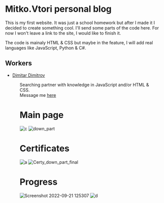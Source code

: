 # Mitko.Vtori personal blog

This is my first website.
It was just a school homework but after I made it I decided to create something cool.
I'll send some parts of the code here.
For now I won't leave a link to the site, I would like to finish it.

The code is mainaly HTML & CSS but maybe in the feature, I will add real languages like JavaScript, Python & C#.

## Workers
<ul>
  <li>
    <a href="https://github.com/MitkoVtori">Dimitar Dimitrov</a>
  </li>
<ul>
<p> Searching partner with knowledge in JavaScript and/or HTML & CSS.
<br>
Message me <a href="https://github.com/MitkoVtori/Mitko.Vtori-personal-blog/issues/new">here</a>
</p>

# Main page
![c](https://user-images.githubusercontent.com/112943652/191476684-ab13a869-301a-4e3f-8c66-fd678825dbe7.png)
![down_part](https://user-images.githubusercontent.com/112943652/191248370-c79a6018-e62e-48d8-96c5-fe948ddf348d.png)

# Certificates
![a](https://user-images.githubusercontent.com/112943652/191476804-f3a1bb47-98f3-4cc7-a7a4-db636156403a.png)
![Certy_down_part_final](https://user-images.githubusercontent.com/112943652/191248625-e73c61aa-76a9-448a-9327-57f248af39a7.png)

# Progress
![Screenshot 2022-09-21 125307](https://user-images.githubusercontent.com/112943652/191476973-d009cf53-3f35-43fa-aa97-07ac9dc5fc0e.png)
![d](https://user-images.githubusercontent.com/112943652/191477006-43989e60-4570-4a4f-933e-0dea9b5dc3d0.png)
